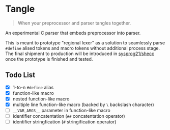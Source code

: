# Tangle

> When your preprocessor and parser tangles together.

An experimental C parser that embeds preprocessor into parser.

This is meant to prototype "regional lexer" as a solution to seamlessly parse 
`#define` alised tokens and macro tokens without additional process stage.
The final shipment to production will be introduced in [sysprog21/shecc](https://github.com/sysprog21/shecc/)
once the prototype is finished and tested.

## Todo List
- [x] 1-to-n `#define` alias
- [x] function-like macro
- [x] nested function-like macro
- [x] multiple line function-like macro (backed by `\` backslash character)
- [ ] `__VAR_ARGS__` parameter in function-like macro
- [ ] identifier concatentation (`##` concatentation operator)
- [ ] identifier stringfication (`#` stringification operator)

